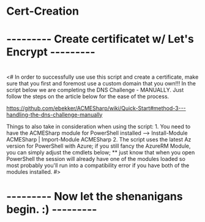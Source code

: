 # Cert-Creation
# --------- Create certificatet w/ Let's Encrypt --------- #
#
<#
In order to successfully use use this script and create a certificate, make sure that you first and foremost use a custom domain that you own!!!
In the script below we are completing the DNS Challenge - MANUALLY. Just follow the steps on the article below for the ease of the process.

https://github.com/ebekker/ACMESharp/wiki/Quick-Start#method-3---handling-the-dns-challenge-manually

Things to also take in consideration when using the script:
    1. You need to have the ACMESharp module for PowerShell installed --> Install-Module ACMESharp | Import-Module ACMESharp
    2. The script uses the latest Az version for PowerShell with Azure; if you still fancy the AzureRM Module, you can simply adjust the cmdlets below;
        ** just know that when you open PowerShell the session will already have one of the modules loaded so most probably you'll run into a compatibility error if you have both of the modules installed.
#>
#
# --------- Now let the shenanigans begin. :)  --------- #
#